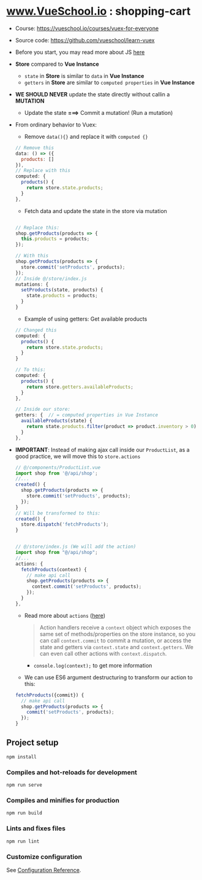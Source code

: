 # www.VueSchool.io : shopping-cart

* Course: https://vueschool.io/courses/vuex-for-everyone
* Source code: https://github.com/vueschool/learn-vuex

* Before you start, you may read more about JS [here](./READMEJS.md)

* **Store** compared to **Vue Instance**
  * `state` in **Store** is similar to `data` in **Vue Instance**
  * `getters` in **Store** are similar to `computed properties` in **Vue Instance**

* **WE SHOULD NEVER** update the state directly without callin a **MUTATION**
  * Update the state **===>** Commit a mutation! (Run a mutation)

* From ordinary behavior to Vuex:
  * Remove `data(){}` and replace it with `computed {}`
  ```javascript
  // Remove this
  data: () => ({
    products: []
  }),
  // Replace with this
  computed: {
    products() {
      return store.state.products;
    }
  },
  ```

  * Fetch data and update the state in the store via mutation
  ```javascript

  // Replace this:
  shop.getProducts(products => {
    this.products = products;
  });

  // With this
  shop.getProducts(products => {
    store.commit('setProducts', products);
  });
  // Inside @/store/index.js
  mutations: {
    setProducts(state, products) {
      state.products = products;
    }
  }
  ```

  * Example of using getters: Get available products
  ```javascript
  // Changed this
  computed: {
    products() {
      return store.state.products;
    }
  }

  // To this:
  computed: {
    products() {
      return store.getters.availableProducts;
    }
  },

  // Inside our store:
  getters: {  // = computed properties in Vue Instance
    availableProducts(state) {
      return state.products.filter(product => product.inventory > 0)
    }
  },
  ```

* **IMPORTANT**:  Instead of making ajax call inside our `ProductList`, as a good practice, we will move this to `store.actions`
  ```javascript
  // @/components/ProductList.vue
  import shop from '@/api/shop';
  //...
  created() {
    shop.getProducts(products => {
      store.commit('setProducts', products);
    });
  }
  // Will be transformed to this:
  created() {
    store.dispatch('fetchProducts');
  }


  // @/store/index.js (We will add the action)
  import shop from "@/api/shop";
  //...
  actions: {
    fetchProducts(context) {
      // make api call
      shop.getProducts(products => {
        context.commit('setProducts', products);
      });
    }
  },
  ```
  * Read more about `actions` ([here](https://vuex.vuejs.org/guide/actions.html))
    > Action handlers receive a `context` object which exposes the same set of methods/properties on the store instance, so you can call `context.commit` to commit a mutation, or access the state and getters via `context.state` and `context.getters`. We can even call other actions with `context.dispatch`.

    * `console.log(context);` to get more information

  * We can use ES6 argument destructuring to transform our action to this:
  ```javascript
  fetchProducts({commit}) {
    // make api call
    shop.getProducts(products => {
      commit('setProducts', products);
    });
  }
  ```

## Project setup
```
npm install
```

### Compiles and hot-reloads for development
```
npm run serve
```

### Compiles and minifies for production
```
npm run build
```

### Lints and fixes files
```
npm run lint
```

### Customize configuration
See [Configuration Reference](https://cli.vuejs.org/config/).
